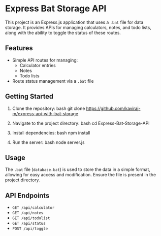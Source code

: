 # Express Bat Storage API

This project is an Express.js application that uses a `.bat` file for data storage. It provides APIs for managing calculators, notes, and todo lists, along with the ability to toggle the status of these routes.

## Features
- Simple API routes for managing:
  - Calculator entries
  - Notes
  - Todo lists
- Route status management via a `.bat` file

## Getting Started

1. Clone the repository:
bash
   git clone https://github.com/kaviraj-m/express-api-with-bat-storage
   
2. Navigate to the project directory:
bash
   cd Express-Bat-Storage-API
   
3. Install dependencies:
bash
   npm install
   
4. Run the server:
bash
   node server.js
   
## Usage

The `.bat` file (`database.bat`) is used to store the data in a simple format, allowing for easy access and modification. Ensure the file is present in the project directory.

## API Endpoints
- `GET /api/calculator`
- `GET /api/notes`
- `GET /api/todolist`
- `GET /api/status`
- `POST /api/toggle`
